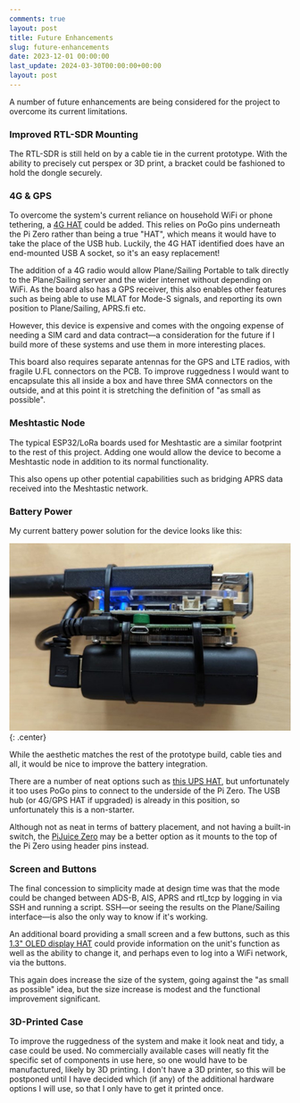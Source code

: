 ```yaml
---
comments: true
layout: post
title: Future Enhancements
slug: future-enhancements
date: 2023-12-01 00:00:00
last_update: 2024-03-30T00:00:00+00:00
layout: post
---
```


A number of future enhancements are being considered for the project to overcome its current limitations.

### Improved RTL-SDR Mounting

The RTL-SDR is still held on by a cable tie in the current prototype. With the ability to precisely cut perspex or 3D print, a bracket could be fashioned to hold the dongle securely.

### 4G & GPS

To overcome the system's current reliance on household WiFi or phone tethering, a [4G HAT](https://thepihut.com/products/4g-phat-for-raspberry-pi-lte-cat-4-3g-2g-with-gnss-positioning) could be added. This relies on PoGo pins underneath the Pi Zero rather than being a true "HAT", which means it would have to take the place of the USB hub. Luckily, the 4G HAT identified does have an end-mounted USB A socket, so it's an easy replacement!

The addition of a 4G radio would allow Plane/Sailing Portable to talk directly to the Plane/Sailing server and the wider internet without depending on WiFi. As the board also has a GPS receiver, this also enables other features such as being able to use MLAT for Mode-S signals, and reporting its own position to Plane/Sailing, APRS.fi etc.

However, this device is expensive and comes with the ongoing expense of needing a SIM card and data contract&mdash;a consideration for the future if I build more of these systems and use them in more interesting places.

This board also requires separate antennas for the GPS and LTE radios, with fragile U.FL connectors on the PCB. To improve ruggedness I would want to encapsulate this all inside a box and have three SMA connectors on the outside, and at this point it is stretching the definition of "as small as possible".

### Meshtastic Node

The typical ESP32/LoRa boards used for Meshtastic are a similar footprint to the rest of this project. Adding one would allow the device to become a Meshtastic node in addition to its normal functionality.

This also opens up other potential capabilities such as bridging APRS data received into the Meshtastic network.

### Battery Power

My current battery power solution for the device looks like this:

![Plane/Sailing Portable with a small USB power bank attached](/img/projects/planesailing-portable/withbattery.jpg){: .center}

While the aesthetic matches the rest of the prototype build, cable ties and all, it would be nice to improve the battery integration.

There are a number of neat options such as [this UPS HAT](https://thepihut.com/products/uninterruptible-power-supply-ups-hat-for-raspberry-pi-zero), but unfortunately it too uses PoGo pins to connect to the underside of the Pi Zero. The USB hub (or 4G/GPS HAT if upgraded) is already in this position, so unfortunately this is a non-starter.

Although not as neat in terms of battery placement, and not having a built-in switch, the [PiJuice Zero](https://uk.pi-supply.com/products/pijuice-zero) may be a better option as it mounts to the top of the Pi Zero using header pins instead.

### Screen and Buttons

The final concession to simplicity made at design time was that the mode could be changed between ADS-B, AIS, APRS and rtl_tcp by logging in via SSH and running a script. SSH&mdash;or seeing the results on the Plane/Sailing interface&mdash;is also the only way to know if it's working.

An additional board providing a small screen and a few buttons, such as this [1.3" OLED display HAT](https://thepihut.com/products/1-3inch-oled-display-hat-for-raspberry-pi-128x64) could provide information on the unit's function as well as the ability to change it, and perhaps even to log into a WiFi network, via the buttons.

This again does increase the size of the system, going against the "as small as possible" idea, but the size increase is modest and the functional improvement significant.

### 3D-Printed Case

To improve the ruggedness of the system and make it look neat and tidy, a case could be used. No commercially available cases will neatly fit the specific set of components in use here, so one would have to be manufactured, likely by 3D printing. I don't have a 3D printer, so this will be postponed until I have decided which (if any) of the additional hardware options I will use, so that I only have to get it printed once.
